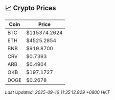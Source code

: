 ## 📈 Crypto Prices

| Coin | Price |
| ---- | ----- |
| BTC | $115374.2624 |
| ETH | $4525.2854 |
| BNB | $919.8700 |
| CRV | $0.7393 |
| ARB | $0.4904 |
| OKB | $197.1727 |
| DOGE | $0.2678 |

_Last Updated: 2025-09-16 11:35:12.829 +0800 HKT_